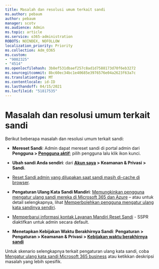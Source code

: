 ```yaml
---
title: Masalah dan resolusi umum terkait sandi
ms.author: pebaum
author: pebaum
manager: scotv
ms.audience: Admin
ms.topic: article
ms.service: o365-administration
ROBOTS: NOINDEX, NOFOLLOW
localization_priority: Priority
ms.collection: Adm_O365
ms.custom:
- "9002325"
- "4514"
ms.openlocfilehash: 3b8ef531dbaef257c8ad1d7588173d70f6eb3272
ms.sourcegitcommit: 8bc60ec34bc1e40685e3976576e04a2623f63a7c
ms.translationtype: MT
ms.contentlocale: id-ID
ms.lasthandoff: 04/15/2021
ms.locfileid: "51817535"
---
```

# <a name="common-password-issues-and-resolutions"></a>Masalah dan resolusi umum terkait sandi

Berikut beberapa masalah dan resolusi umum terkait sandi:

- **Mereset Sandi**: Admin dapat mereset sandi di portal admin dari **Pengguna > [Pengguna aktif](https://portal.office.com/adminportal/home#/users)**; pilih pengguna lalu klik ikon kunci.

- **Ubah sandi Anda sendiri**:  dari  **[Akun saya](https://portal.office.com/account/#home) >  Keamanan & Privasi > Sandi**.

- [Reset Sandi admin yang dilupakan saat sandi masih di-cache di browser](https://docs.microsoft.com/microsoft-365/admin/add-users/reset-passwords?view=o365-worldwide#reset-my-admin-password).

- **Pengaturan Ulang Kata Sandi Mandiri**: [Memungkinkan pengguna mengatur ulang sandi mereka di Microsoft 365 dan Azure](https://portal.office.com/adminportal/home#/SettingsMultiPivot/:/Settings/L1/SelfServiceReset) – atau untuk detail selengkapnya, lihat [Memperbolehkan pengguna mengatur ulang kata sandinya sendiri](https://docs.microsoft.com/microsoft-365/admin/add-users/let-users-reset-passwords).

- [Memperbarui informasi kontak Layanan Mandiri Reset Sandi](https://go.microsoft.com/fwlink/?linkid=849451) - SSPR diaktifkan untuk admin secara default. 

- **Menetapkan Kebijakan Waktu Berakhirnya Sandi**: **Pengaturan > Pengaturan > Keamanan & Privasi > [Kebijakan waktu berakhirnya sandi](https://admin.microsoft.com/AdminPortal/Home#/SettingsMultiPivot/:/Settings/L1/PasswordPolicy)**

Untuk skenario selengkapnya terkait pengaturan ulang kata sandi, coba [Mengatur ulang kata sandi Microsoft 365 business](https://docs.microsoft.com/microsoft-365/admin/add-users/reset-passwords) atau ketikkan deskripsi masalah yang lebih spesifik.
